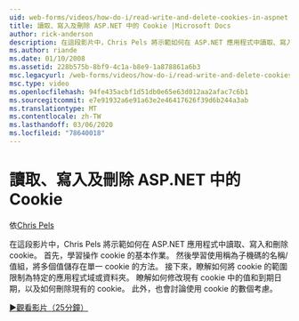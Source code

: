 ```yaml
---
uid: web-forms/videos/how-do-i/read-write-and-delete-cookies-in-aspnet
title: 讀取、寫入及刪除 ASP.NET 中的 Cookie |Microsoft Docs
author: rick-anderson
description: 在這段影片中，Chris Pels 將示範如何在 ASP.NET 應用程式中讀取、寫入和刪除 cookie。 首先，學習操作 cooki 的基本作業 。
ms.author: riande
ms.date: 01/10/2008
ms.assetid: 228b575b-8bf9-4c1a-b8e9-1a878861a6b3
msc.legacyurl: /web-forms/videos/how-do-i/read-write-and-delete-cookies-in-aspnet
msc.type: video
ms.openlocfilehash: 94fe435acbf1d51db0e65e63d012aa2afac7c6b1
ms.sourcegitcommit: e7e91932a6e91a63e2e46417626f39d6b244a3ab
ms.translationtype: MT
ms.contentlocale: zh-TW
ms.lasthandoff: 03/06/2020
ms.locfileid: "78640018"
---
```

# <a name="read-write-and-delete-cookies-in-aspnet"></a>讀取、寫入及刪除 ASP.NET 中的 Cookie

依[Chris Pels](https://twitter.com/chrispels)

在這段影片中，Chris Pels 將示範如何在 ASP.NET 應用程式中讀取、寫入和刪除 cookie。 首先，學習操作 cookie 的基本作業。 然後學習使用稱為子機碼的名稱/值組，將多個值儲存在單一 cookie 的方法。 接下來，瞭解如何將 cookie 的範圍限制為特定的應用程式域或資料夾。 瞭解如何修改現有 cookie 中的值和到期日期，以及如何刪除現有的 cookie。 此外，也會討論使用 cookie 的數個考慮。

[&#9654;觀看影片（25分鐘）](https://channel9.msdn.com/Blogs/ASP-NET-Site-Videos/read-write-and-delete-cookies-in-aspnet)
